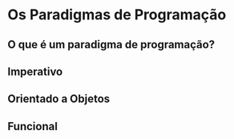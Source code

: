 # Os Paradigmas de Programação

## O que é um paradigma de programação?

## Imperativo

## Orientado a Objetos

## Funcional
